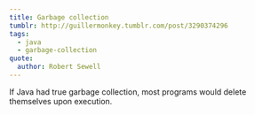 ```yaml
---
title: Garbage collection
tumblr: http://guillermonkey.tumblr.com/post/3290374296
tags:
  - java
  - garbage-collection
quote:
  author: Robert Sewell
---
```


If Java had true garbage collection, most programs would delete themselves upon execution.
